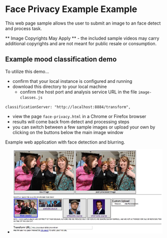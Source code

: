 # Face Privacy Example Example
This web page sample allows the user to submit an image to
an face detect and process task.

** Image Copyrights May Apply ** - the included sample videos may carry
additional copyrights and are not meant for public resale or consumption.

## Example mood classification demo
To utilize this demo...

* confirm that your local instance is configured and running
* download this directory to your local machine
  * confirm the host port and analysis service URL in the file `image-classes.js`
```
classificationServer: "http://localhost:8884/transform",
```

* view the page `face-privacy.html` in a Chrome or Firefox browser
* results will come back from detect and processing steps
* you can switch between a few sample images or upload your own by clicking on the buttons below the main image window

Example web application with face detection and blurring.

* ![example web application with face detection and blurring](example_running.jpg "Example web application classifying tigers video")

